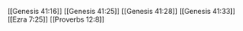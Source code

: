 [[Genesis 41:16]]
[[Genesis 41:25]]
[[Genesis 41:28]]
[[Genesis 41:33]]
[[Ezra 7:25]]
[[Proverbs 12:8]]
